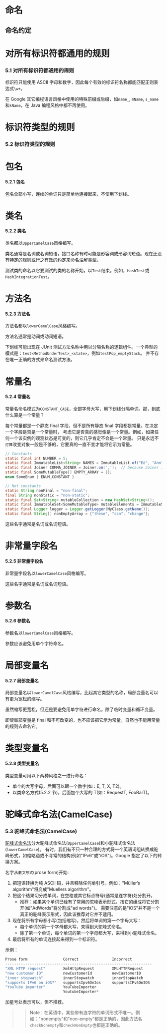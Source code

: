 # 命名

## 命名约定

# 对所有标识符都通用的规则

### 5.1 对所有标识符都通用的规则

标识符只能使用 ASCII 字母和数字，因此每个有效的标识符名称都能匹配正则表达式`\w+`。

在 Google 其它编程语言风格中使用的特殊前缀或后缀，如`name_`, `mName`, `s_name`和`kName`，在 Java 编程风格中都不再使用。

# 标识符类型的规则

### 5.2 标识符类型的规则

# 包名

#### 5.2.1 包名

包名全部小写，连续的单词只是简单地连接起来，不使用下划线。

# 类名

#### 5.2.2 类名

类名都以`UpperCamelCase`风格编写。

类名通常是名词或名词短语，接口名称有时可能是形容词或形容词短语。现在还没有特定的规则或行之有效的约定来命名注解类型。

测试类的命名以它要测试的类的名称开始，以`Test`结束。例如，`HashTest`或`HashIntegrationTest`。

# 方法名

#### 5.2.3 方法名

方法名都以`lowerCamelCase`风格编写。

方法名通常是动词或动词短语。

下划线可能出现在 JUnit 测试方法名称中用以分隔名称的逻辑组件。一个典型的模式是：`test<MethodUnderTest>_<state>`，例如`testPop_emptyStack`。 并不存在唯一正确的方式来命名测试方法。

# 常量名

#### 5.2.4 常量名

常量名命名模式为`CONSTANT_CASE`，全部字母大写，用下划线分隔单词。那，到底什么算是一个常量？

每个常量都是一个静态 final 字段，但不是所有静态 final 字段都是常量。在决定一个字段是否是一个常量时， 考虑它是否真的感觉像是一个常量。例如，如果任何一个该实例的观测状态是可变的，则它几乎肯定不会是一个常量。 只是永远不`打算`改变对象一般是不够的，它要真的一直不变才能将它示为常量。

```java
// Constants
static final int NUMBER = 5;
static final ImmutableList<String> NAMES = ImmutableList.of("Ed", "Ann");
static final Joiner COMMA_JOINER = Joiner.on(',');  // because Joiner is immutable
static final SomeMutableType[] EMPTY_ARRAY = {};
enum SomeEnum { ENUM_CONSTANT }

// Not constants
static String nonFinal = "non-final";
final String nonStatic = "non-static";
static final Set<String> mutableCollection = new HashSet<String>();
static final ImmutableSet<SomeMutableType> mutableElements = ImmutableSet.of(mutable);
static final Logger logger = Logger.getLogger(MyClass.getName());
static final String[] nonEmptyArray = {"these", "can", "change"}; 
```

这些名字通常是名词或名词短语。

# 非常量字段名

#### 5.2.5 非常量字段名

非常量字段名以`lowerCamelCase`风格编写。

这些名字通常是名词或名词短语。

# 参数名

#### 5.2.6 参数名

参数名以`lowerCamelCase`风格编写。

参数应该避免用单个字符命名。

# 局部变量名

#### 5.2.7 局部变量名

局部变量名以`lowerCamelCase`风格编写，比起其它类型的名称，局部变量名可以有更为宽松的缩写。

虽然缩写更宽松，但还是要避免用单字符进行命名，除了临时变量和循环变量。

即使局部变量是 final 和不可改变的，也不应该把它示为常量，自然也不能用常量的规则去命名它。

# 类型变量名

#### 5.2.8 类型变量名

类型变量可用以下两种风格之一进行命名：

*   单个的大写字母，后面可以跟一个数字(如：E, T, X, T2)。
*   以类命名方式(5.2.2 节)，后面加个大写的 T(如：RequestT, FooBarT)。

# 驼峰式命名法(CamelCase)

### 5.3 驼峰式命名法(CamelCase)

[驼峰式命名法](http://zh.wikipedia.org/wiki/%E9%A7%9D%E5%B3%B0%E5%BC%8F%E5%A4%A7%E5%B0%8F%E5%AF%AB)分大驼峰式命名法(`UpperCamelCase`)和小驼峰式命名法(`lowerCamelCase`)。 有时，我们有不只一种合理的方式将一个英语词组转换成驼峰形式，如缩略语或不寻常的结构(例如"IPv6"或"iOS")。Google 指定了以下的转换方案。

名字从`散文形式`(prose form)开始:

1.  把短语转换为纯 ASCII 码，并且移除任何单引号。例如："Müller’s algorithm"将变成"Muellers algorithm"。
2.  把这个结果切分成单词，在空格或其它标点符号(通常是连字符)处分割开。
    *   推荐：如果某个单词已经有了常用的驼峰表示形式，按它的组成将它分割开(如"AdWords"将分割成"ad words")。 需要注意的是"iOS"并不是一个真正的驼峰表示形式，因此该推荐对它并不适用。
3.  现在将所有字母都小写(包括缩写)，然后将单词的第一个字母大写：
    *   每个单词的第一个字母都大写，来得到大驼峰式命名。
    *   除了第一个单词，每个单词的第一个字母都大写，来得到小驼峰式命名。
4.  最后将所有的单词连接起来得到一个标识符。

示例：

```java
Prose form                Correct               Incorrect
------------------------------------------------------------------
"XML HTTP request"        XmlHttpRequest        XMLHTTPRequest
"new customer ID"         newCustomerId         newCustomerID
"inner stopwatch"         innerStopwatch        innerStopWatch
"supports IPv6 on iOS?"   supportsIpv6OnIos     supportsIPv6OnIOS
"YouTube importer"        YouTubeImporter
                          YoutubeImporter* 
```

加星号处表示可以，但不推荐。

> > Note：在英语中，某些带有连字符的单词形式不唯一。例如："nonempty"和"non-empty"都是正确的，因此方法名`checkNonempty`和`checkNonEmpty`也都是正确的。